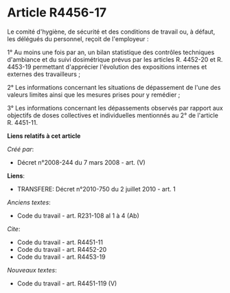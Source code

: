 # Article R4456-17

Le comité d'hygiène, de sécurité et des conditions de travail ou, à défaut, les délégués du personnel, reçoit de
l'employeur : 

1° Au moins une fois par an, un bilan statistique des contrôles techniques d'ambiance et du suivi dosimétrique prévus par les
articles R. 4452-20 et R. 4453-19 permettant d'apprécier l'évolution des expositions internes et externes des travailleurs ; 

2° Les informations concernant les situations de dépassement de l'une des valeurs limites ainsi que les mesures prises pour y
remédier ; 

3° Les informations concernant les dépassements observés par rapport aux objectifs de doses collectives et individuelles
mentionnés au 2° de l'article R. 4451-11.

**Liens relatifs à cet article**

_Créé par_:

  - Décret n°2008-244 du 7 mars 2008 - art. (V)

**Liens**:

  - TRANSFERE: Décret n°2010-750 du 2 juillet 2010 - art. 1

_Anciens textes_:

  - Code du travail - art. R231-108 al 1 à 4 (Ab)

_Cite_:

  - Code du travail - art. R4451-11
  - Code du travail - art. R4452-20
  - Code du travail - art. R4453-19

_Nouveaux textes_:

  - Code du travail - art. R4451-119 (V)

